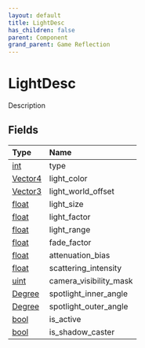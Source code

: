 ```yaml
---
layout: default
title: LightDesc
has_children: false
parent: Component
grand_parent: Game Reflection
---
```

# LightDesc
Description 

## Fields

| Type | Name |
|:----------|:--------------|
| [int](/riftbreaker-wiki/docs/game-reflection/enums/int/) | type |
| [Vector4](/riftbreaker-wiki/docs/game-reflection/classes/vector4/) | light_color |
| [Vector3](/riftbreaker-wiki/docs/game-reflection/classes/vector3/) | light_world_offset |
| [float](/riftbreaker-wiki/docs/game-reflection/components/float/) | light_size |
| [float](/riftbreaker-wiki/docs/game-reflection/components/float/) | light_factor |
| [float](/riftbreaker-wiki/docs/game-reflection/components/float/) | light_range |
| [float](/riftbreaker-wiki/docs/game-reflection/components/float/) | fade_factor |
| [float](/riftbreaker-wiki/docs/game-reflection/components/float/) | attenuation_bias |
| [float](/riftbreaker-wiki/docs/game-reflection/components/float/) | scattering_intensity |
| [uint](/riftbreaker-wiki/docs/game-reflection/components/uint/) | camera_visibility_mask |
| [Degree](/riftbreaker-wiki/docs/game-reflection/classes/degree/) | spotlight_inner_angle |
| [Degree](/riftbreaker-wiki/docs/game-reflection/classes/degree/) | spotlight_outer_angle |
| [bool](/riftbreaker-wiki/docs/game-reflection/components/bool/) | is_active |
| [bool](/riftbreaker-wiki/docs/game-reflection/components/bool/) | is_shadow_caster |


